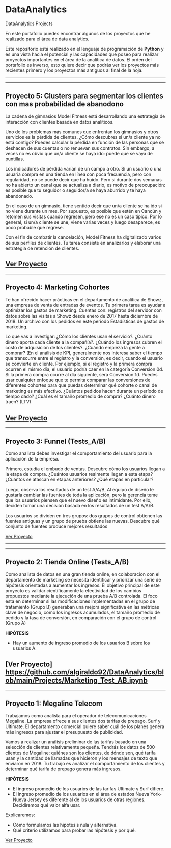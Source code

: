 # DataAnalytics
DataAnalytics Projects

En este portafolio puedes encontrar algunos de los proyectos que he realizado para el área de data analytics.

Este repositorio está realizado en el lenguaje de programación de **Python** y es una vista hacia el potencial y las capacidades que poseo para realizar proyectos importantes en el área de la analítica de datos. El orden del portafolio es inverso, esto quiere decir que podrás ver los proyectos más recientes primero y los proyectos más antiguos al final de la hoja.

---
---

## Proyecto 5: Clusters para segmentar los clientes con mas probabilidad de abanodono

La cadena de gimnasios Model Fitness está desarrollando una estrategia de interacción con clientes basada en datos analíticos.

Uno de los problemas más comunes que enfrentan los gimnasios y otros servicios es la pérdida de clientes. ¿Cómo descubres si un/a cliente ya no está contigo? Puedes calcular la pérdida en función de las personas que se deshacen de sus cuentas o no renuevan sus contratos. Sin embargo, a veces no es obvio que un/a cliente se haya ido: puede que se vaya de puntillas.

Los indicadores de pérdida varían de un campo a otro. Si un usuario o una usuaria compra en una tienda en línea con poca frecuencia, pero con regularidad, no se puede decir que ha huido. Pero si durante dos semanas no ha abierto un canal que se actualiza a diario, es motivo de preocupación: es posible que tu seguidor o seguidor/a se haya aburrido y te haya abandonado.

En el caso de un gimnasio, tiene sentido decir que un/a cliente se ha ido si no viene durante un mes. Por supuesto, es posible que estén en Cancún y retomen sus visitas cuando regresen, pero ese no es un caso típico. Por lo general, si un/a cliente se une, viene varias veces y luego desaparece, es poco probable que regrese.

Con el fin de combatir la cancelación, Model Fitness ha digitalizado varios de sus perfiles de clientes. Tu tarea consiste en analizarlos y elaborar una estrategia de retención de clientes.

[Ver Proyecto](https://github.com/algiraldo92/DataAnalytics/blob/main/Projects/Clusters.ipynb)
---
---

## Proyecto 4: Marketing Cohortes

Te han ofrecido hacer prácticas en el departamento de analítica de Showz, una empresa de venta de entradas de eventos. Tu primera tarea es ayudar a optimizar los gastos de marketing.
Cuentas con:
registros del servidor con datos sobre las visitas a Showz desde enero de 2017 hasta diciembre de 2018.    Un archivo con los pedidos en este periodo    Estadísticas de gastos de marketing.

Lo que vas a investigar:
¿Cómo los clientes usan el servicio?.
¿Cuánto dinero aporta cada cliente a la compañía?.
¿Cuándo los ingresos cubren el costo de adquisición de los clientes?.
¿Cuándo empieza la gente a comprar?
(En el análisis de KPI, generalmente nos interesa saber el tiempo que transcurre entre el registro y la conversión, es decir, cuando el usuario se convierte en cliente. Por ejemplo, si el registro y la primera compra ocurren el mismo día, el usuario podría caer en la categoría Conversion 0d. Si la primera compra ocurre al día siguiente, será Conversion 1d. Puedes usar cualquier enfoque que te permita comparar las conversiones de diferentes cohortes para que puedas determinar qué cohorte o canal de marketing es más efectivo.
¿Cuántos pedidos hacen durante un período de tiempo dado?
¿Cuál es el tamaño promedio de compra?
¿Cuánto dinero traen? (LTV)

[Ver Proyecto](https://github.com/algiraldo92/DataAnalytics/blob/main/Projects/Marketing_Cohortes.ipynb)
---
---

## Proyecto 3: Funnel (Tests_A/B)

Como analista debes investigar el comportamiento del usuario para la aplicación de la empresa.

Primero, estudia el embudo de ventas. Descubre cómo los usuarios llegan a la etapa de compra. 
¿Cuántos usuarios realmente llegan a esta etapa? ¿Cuántos se atascan en etapas anteriores? ¿Qué etapas en particular?

Luego, observa los resultados de un test A/A/B, Al equipo de diseño le gustaría cambiar las fuentes de toda la aplicación, pero la gerencia teme que los usuarios piensen que el nuevo diseño es intimidante. Por ello, deciden tomar una decisión basada en los resultados de un test A/A/B.

Los usuarios se dividen en tres grupos: dos grupos de control obtienen las fuentes antiguas y un grupo de prueba obtiene las nuevas. Descubre qué conjunto de fuentes produce mejores resultados

[Ver Proyecto](https://github.com/algiraldo92/DataAnalytics/blob/main/Projects/Funnel_Test_AB.ipynb)

---
---

## Proyecto 2: Tienda Online (Tests_A/B)

Como analista de datos en una gran tienda online, en colaboracion con el departamento de marketing se necesita identificar y priorizar una serie de hipótesis orientadas a aumentar los ingresos. El objetivo principal de este proyecto es validar científicamente la efectividad de los cambios propuestos mediante la ejecución de una prueba A/B controlada. El foco esta en determinar si las modificaciones implementadas en el grupo de tratamiento (Grupo B) generaban una mejora significativa en las métricas clave de negocio, como los ingresos acumulados, el tamaño promedio de pedido y la tasa de conversión, en comparación con el grupo de control (Grupo A)

**HIPÓTESIS**

- Hay un aumento de ingreso promedio de los usuarios B sobre los usuarios A.

[Ver Proyecto] https://github.com/algiraldo92/DataAnalytics/blob/main/Projects/Marketing_Test_AB.ipynb
---
---

## Proyecto 1: Megaline Telecom

Trabajamos como analista para el operador de telecomunicaciones Megaline. La empresa ofrece a sus clientes dos tarifas de prepago, Surf y Ultimate. El departamento comercial quiere saber cuál de los planes genera más ingresos para ajustar el presupuesto de publicidad.

Vamos a realizar un análisis preliminar de las tarifas basado en una selección de clientes relativamente pequeña. Tendrás los datos de 500 clientes de Megaline: quiénes son los clientes, de dónde son, qué tarifa usan y la cantidad de llamadas que hicieron y los mensajes de texto que enviaron en 2018. Tu trabajo es analizar el comportamiento de los clientes y determinar qué tarifa de prepago genera más ingresos.

**HIPÓTESIS**

- El ingreso promedio de los usuarios de las tarifas Ultimate y Surf difiere.
- El ingreso promedio de los usuarios en el área de estados Nueva York-Nueva Jersey es diferente al de los usuarios de otras regiones. Decidiremos qué valor alfa usar.

Explicaremos:

- Cómo formulamos las hipótesis nula y alternativa.
- Qué criterio utilizamos para probar las hipótesis y por qué.

[Ver Proyecto](https://github.com/algiraldo92/DataAnalytics/blob/main/Projects/Mega_line.ipynb)


